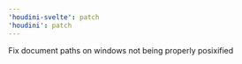 ```yaml
---
'houdini-svelte': patch
'houdini': patch
---
```


Fix document paths on windows not being properly posixified
